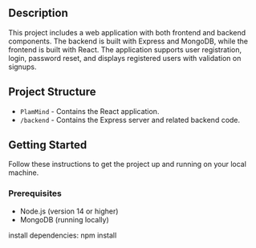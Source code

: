 
## Description

This project includes a web application with both frontend and backend components. The backend is built with Express and MongoDB, while the frontend is built with React. The application supports user registration, login, password reset, and displays registered users with validation on signups.

## Project Structure

- `PlamMind` - Contains the React application.
- `/backend` - Contains the Express server and related backend code.

## Getting Started

Follow these instructions to get the project up and running on your local machine.

### Prerequisites

- Node.js (version 14 or higher)
- MongoDB (running locally)

install dependencies:
npm install
